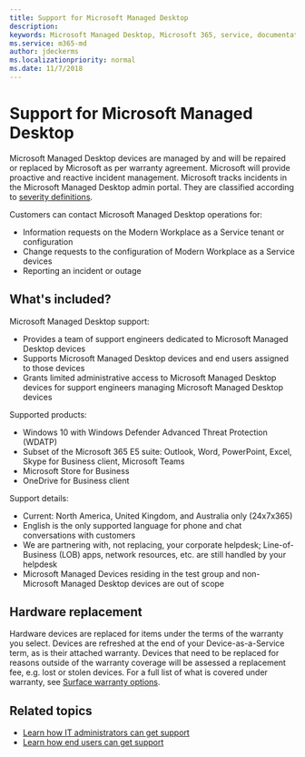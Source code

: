 ```yaml
---
title: Support for Microsoft Managed Desktop
description:  
keywords: Microsoft Managed Desktop, Microsoft 365, service, documentation
ms.service: m365-md
author: jdeckerms
ms.localizationpriority: normal
ms.date: 11/7/2018
---
```


# Support for Microsoft Managed Desktop

Microsoft Managed Desktop devices are managed by and will be repaired or replaced by Microsoft as per warranty agreement. Microsoft will provide proactive and reactive incident management. Microsoft tracks incidents in the Microsoft Managed Desktop admin portal. They are classified according to [severity definitions](../working-with-managed-desktop/admin-support.md#sev).

Customers can contact Microsoft Managed Desktop operations for:
- Information requests on the Modern Workplace as a Service tenant or configuration
- Change requests to the configuration of Modern Workplace as a Service devices
- Reporting an incident or outage

## What's included?

Microsoft Managed Desktop support:

- Provides a team of support engineers dedicated to Microsoft Managed Desktop devices
- Supports Microsoft Managed Desktop devices and end users assigned to those devices
- Grants limited administrative access to Microsoft Managed Desktop devices for support engineers managing Microsoft Managed Desktop devices 

Supported products:

- Windows 10 with Windows Defender Advanced Threat Protection (WDATP) 
- Subset of the Microsoft 365 E5 suite: Outlook, Word, PowerPoint, Excel, Skype for Business client, Microsoft Teams 
- Microsoft Store for Business 
- OneDrive for Business client 

Support details:

- Current: North America, United Kingdom, and Australia only (24x7x365) 
- English is the only supported language for phone and chat conversations with customers 
- We are partnering with, not replacing, your corporate helpdesk; Line-of-Business (LOB) apps, network resources, etc. are still handled by your helpdesk 
- Microsoft Managed Devices residing in the test group and non-Microsoft Managed Desktop devices are out of scope 

## Hardware replacement

Hardware devices are replaced for items under the terms of the warranty you select. Devices are refreshed at the end of your Device-as-a-Service term, as is their attached warranty. Devices that need to be replaced for reasons outside of the warranty coverage will be assessed a replacement fee, e.g. lost or stolen devices. For a full list of what is covered under warranty, see [Surface warranty options](https://support.microsoft.com/help/4036296/surface-surface-standard-warranty).


## Related topics

- [Learn how IT administrators can get support](../working-with-managed-desktop/admin-support.md)
- [Learn how end users can get support](../working-with-managed-desktop/end-user-support.md)
